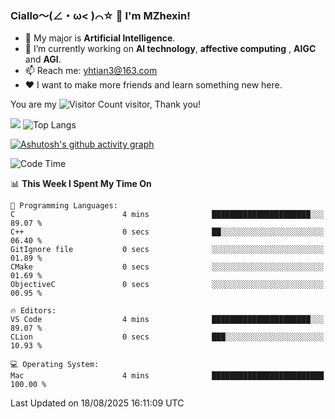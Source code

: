 ### Ciallo～(∠・ω< )⌒☆ 👋 I'm MZhexin!

- 💬 My major is **Artificial Intelligence**.
- 🔭 I’m currently working on **AI technology**, **affective computing** , **AIGC** and **AGI**.
- 📫 Reach me: <yhtian3@163.com>
- :heart: I want to make more friends and learn something new here.

You are my ![Visitor Count](https://profile-counter.glitch.me/MZhexin/count.svg) visitor, Thank you!

 ![](https://github-readme-stats.vercel.app/api?username=MZhexin&show_icons=true&theme=transparent) ![Top Langs](https://github-readme-stats.vercel.app/api/top-langs/?username=MZhexin&layout=compact&theme=tokyonight) 

[![Ashutosh's github activity graph](https://github-readme-activity-graph.vercel.app/graph?username=MZhexin)](https://github.com/ashutosh00710/github-readme-activity-graph)



<!--START_SECTION:waka-->
![Code Time](http://img.shields.io/badge/Code%20Time-400%20hrs%2040%20mins-blue)

📊 **This Week I Spent My Time On** 

```text
💬 Programming Languages: 
C                        4 mins              ██████████████████████░░░   89.07 % 
C++                      0 secs              ██░░░░░░░░░░░░░░░░░░░░░░░   06.40 % 
GitIgnore file           0 secs              ░░░░░░░░░░░░░░░░░░░░░░░░░   01.89 % 
CMake                    0 secs              ░░░░░░░░░░░░░░░░░░░░░░░░░   01.69 % 
ObjectiveC               0 secs              ░░░░░░░░░░░░░░░░░░░░░░░░░   00.95 % 

🔥 Editors: 
VS Code                  4 mins              ██████████████████████░░░   89.07 % 
CLion                    0 secs              ███░░░░░░░░░░░░░░░░░░░░░░   10.93 % 

💻 Operating System: 
Mac                      4 mins              █████████████████████████   100.00 % 
```


 Last Updated on 18/08/2025 16:11:09 UTC
<!--END_SECTION:waka-->


